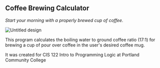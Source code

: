 ## Coffee Brewing Calculator

*Start your morning with a properly brewed cup of coffee.*

![Untitled design](https://github.com/user-attachments/assets/4094b5a1-6057-427e-9ec5-ebe0d1d9ffb5)

This program calculates the boiling water to ground coffee ratio (17:1)
for brewing a cup of pour over coffee in the user's desired coffee mug.

It was created for CIS 122 Intro to Programming Logic at Portland Community College
